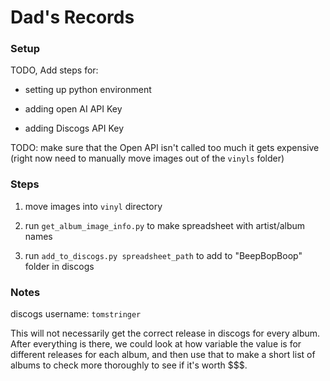 # Dad's Records

### Setup

TODO, Add steps for:

- setting up python environment

- adding open AI API Key

- adding Discogs API Key


TODO: make sure that the Open API isn't called too much it gets
expensive (right now need to manually move images out of the `vinyls`
folder)


### Steps

1. move images into `vinyl` directory

2. run `get_album_image_info.py` to make spreadsheet with artist/album names

3. run `add_to_discogs.py spreadsheet_path` to add to "BeepBopBoop" folder in discogs

### Notes

discogs username: `tomstringer`

This will not necessarily get the correct release in discogs for every
album. After everything is there, we could look at how variable the
value is for different releases for each album, and then use that to
make a short list of albums to check more thoroughly to see if it's
worth $$$.
